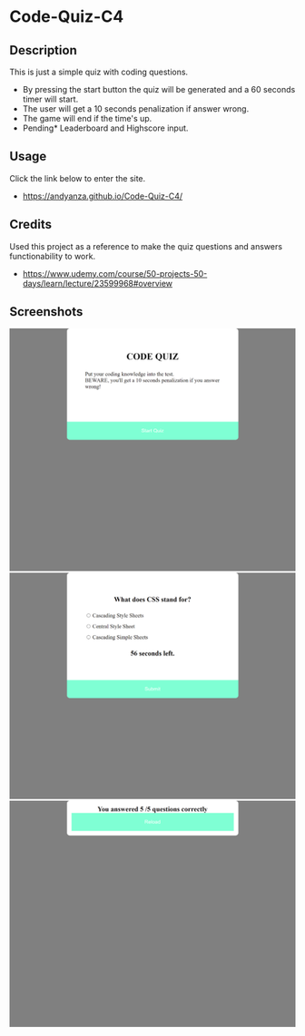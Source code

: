 # Code-Quiz-C4

## Description
This is just a simple quiz with coding questions.

- By pressing the start button the quiz will be generated and a 60 seconds timer will start.
- The user will get a 10 seconds penalization if answer wrong.
- The game will end if the time's up.
- Pending* Leaderboard and Highscore input.

## Usage

Click the link below to enter the site.
- https://andyanza.github.io/Code-Quiz-C4/

## Credits
Used this project as a reference to make the quiz questions and answers functionability to work.
- https://www.udemy.com/course/50-projects-50-days/learn/lecture/23599968#overview

## Screenshots
![alt text](https://github.com/AndyAnza/Code-Quiz-C4/blob/641322f02f37032e776867dfee7cbba25e57dd4f/assets/images/127.0.0.1_5500_index.html%20(4).png)
![alt text](https://github.com/AndyAnza/Code-Quiz-C4/blob/641322f02f37032e776867dfee7cbba25e57dd4f/assets/images/127.0.0.1_5500_index.html%20(5).png)
![alt text](https://github.com/AndyAnza/Code-Quiz-C4/blob/641322f02f37032e776867dfee7cbba25e57dd4f/assets/images/127.0.0.1_5500_index.html%20(6).png)


